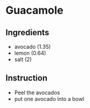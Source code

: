 # Guacamole

## Ingredients

* avocado (1.35)
* lemon (0.64)
* salt (2)

## Instruction
* Peel the avocados
* put one avocado into a bowl

